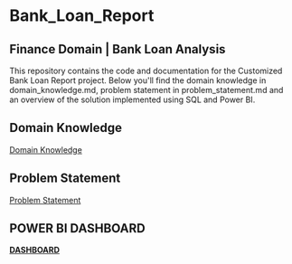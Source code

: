 # **Bank_Loan_Report**

## Finance Domain | Bank Loan Analysis

This repository contains the code and documentation for the Customized Bank Loan Report project. Below you'll find the domain knowledge in domain_knowledge.md, problem statement in problem_statement.md and an overview of the solution implemented using SQL and Power BI.

## Domain Knowledge
[Domain Knowledge](https://github.com/Ankit-vik-singh/Bank_Loan_Data_Analysis-SQL-POWER-BI/blob/5e3c68821e8d2202c42f7d8fa096299daeb323e5/Domain%20Knowledge.md)

## Problem Statement
[Problem Statement](https://github.com/Ankit-vik-singh/Bank_Loan_Data_Analysis-SQL-POWER-BI/blob/5e3c68821e8d2202c42f7d8fa096299daeb323e5/problem%20Statement.md)

## POWER BI DASHBOARD
[**DASHBOARD**](https://app.powerbi.com/view?r=eyJrIjoiMGFhZWE3M2EtZTI5OC00OGVjLWIzYzAtMWFmMTk5YTI2YjNhIiwidCI6ImViZWQxNGJhLTMxNzEtNDk5Ni1iN2FiLTY1OWMzZGMwZWMzMyJ9)





